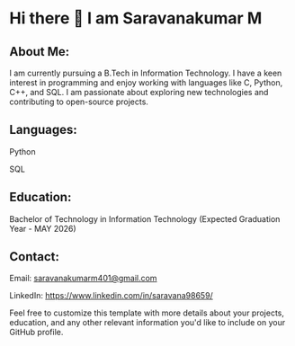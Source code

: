 # Hi there 👋 I am Saravanakumar M

## About Me:
I am currently pursuing a B.Tech in Information Technology. I have a keen interest in programming and enjoy working with languages like C, Python, C++, and SQL. I am passionate about exploring new technologies and contributing to open-source projects.

## Languages:


Python

SQL



## Education:

Bachelor of Technology in Information Technology (Expected Graduation Year - MAY 2026)

## Contact:

Email: saravanakumarm401@gmail.com

LinkedIn: https://www.linkedin.com/in/saravana98659/

Feel free to customize this template with more details about your projects, education, and any other relevant information you'd like to include on your GitHub profile.
